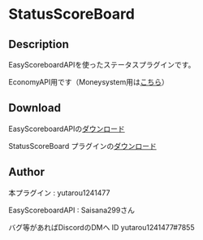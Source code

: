 StatusScoreBoard
==== 

## Description

EasyScoreboardAPIを使ったステータスプラグインです。

EconomyAPI用です（Moneysystem用は[こちら](https://github.com/yutarou12/StatusScoreBoad_ms/releases)）

## Download

EasyScoreboardAPIの[ダウンロード](https://github.com/Saisana299/EasyScoreboardAPI/releases/tag/v1.2.1)

StatusScoreBoard プラグインの[ダウンロード](https://github.com/yutarou12/ScoreStatusBoard/releases)

## Author
本プラグイン : yutarou1241477

EasyScoreboardAPI : Saisana299さん

バグ等があればDiscordのDMへ ID yutarou1241477#7855
